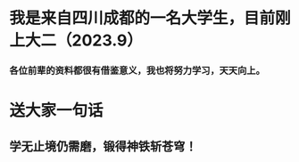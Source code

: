 # 我是来自四川成都的一名大学生，目前刚上大二（2023.9）
### 各位前辈的资料都很有借鉴意义，我也将努力学习，天天向上。

# 送大家一句话
## 学无止境仍需磨，锻得神铁斩苍穹！


<!---
2953667569qq/2953667569qq is a ✨ special ✨ repository because its `README.md` (this file) appears on your GitHub profile.
You can click the Preview link to take a look at your changes.
--->
